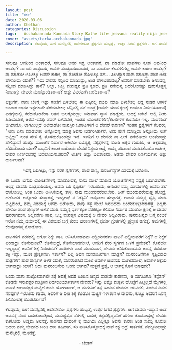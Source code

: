 ```yaml
---
layout: post
title: "ತರ್ಕ"
date: 2020-03-06
author: Chethan
categories: Discussion
tags:	Acchakannada Kannada Story Kathe life jeevana reality nija jeevana tarka prashegalu questions heaven earth vidhi
cover: "assets/tarka-acchakannada.jpg"
description: ಕೆಲವೊಮ್ಮೆ ‌ಹೀಗೆ ಮನಸ್ಸಿನಲ್ಲಿ ಅದೇನೇನೋ ಪ್ರಶ್ನೆಗಳು ಹುಟ್ಟತ್ತೆ, ಉತ್ತರ ಸಿಗದ ಪ್ರಶ್ನೆಗಳು. ಆಗ ದೇವರು ಇದ್ದಾನೆ ಅಂತ ಅವನನ್ನೆ ನಂಬಿ ಬದುಕೋದಕ್ಕಿಂದ, ಮನುಶ್ಯತ್ವದ ನೆರಳಲ್ಲಿ ಬದುಕಿ, ಕಶ್ಟದಲ್ಲಿದ್ದವರಿಗೆ ಹೆಗಲು ಕೊಡೋದ್ರಲ್ಲೆ ದೇವರು ಕಾಣೋದು ಉತ್ತಮ ಅನಿಸತ್ತೆ.

---
```


<p align ="justify">ಸಕಲವೂ ಅವನಿಂದ ಅಂತಾದರೆ, ಸಕಲವೂ ಅವನ ಇಶ್ಟ ಅಂತಾದರೆ, ನಾ ಮಾಡೋ ಪಾಪಗಳು ಕೂಡ ಅವನಿಂದ ಅಂತಲ್ವ? ನಾ ಬರಿ ಪಾತ್ರದಾರಿ, ಅವನೇ ಸೂತ್ರದಾರಿಯಾದರೆ, ನಾ ಮಾಡೋ ಕೆಲಸಗಳಿಗೆಲ್ಲ ಅವನೇ ಕಾರಣ ಅಂತಲ್ವ? ನಾ ಮಾಡೋ ಊಟಕ್ಕೂ ಅವನೇ ಕಾರಣ, ನಾ ನೋಡೋ ನೋಟಕ್ಕೂ ಸಹ... ಹೀಗಿದ್ದಾಗ ನಾನು ಮಾಡಿದ್ದು ಪಾಪ ಅಂತ ಹೇಳೋದು ಯಾಕೆ?? ಇದು ದೇವರು ನನ್ನಿಂದ ಮಾಡಿಸಿದ್ದು, ಅಂತ ಹೇಳಬಹುದಲ್ವ? ಅವನಿಗೆ ಮಾಡಬೇಕು ಅನಿಸಿದನ್ನ, ನನ್ನಿಂದ ಮಾಡಿಸಿದ್ದು ತಾನೆ? ಅಲ್ಲಾ, ಒಬ್ಬ ಮನುಶ್ಯನ ಪ್ರತಿ ಕ್ಶಣದ, ಪ್ರತಿ ನಡೆಯನ್ನ ಬರೆಯೋವಷ್ಟು ಪುರುಸೊತ್ತನ್ನ ನಿಜವಾಗ್ಲು ದೇವರು ಮಾಡ್ಕೊಂಡಿರ್ತಾನಾ? ಅಶ್ಟು ವಿವರವಾಗಿ ಬರೆದಿರ್ತಾನಾ? </p><!--more-->

<p align ="justify">ಎತ್ತುಗೆಗೆ, ನಾನು ಬೆಳಿಗ್ಗೆ ಇಶ್ಟು ಗಂಟೆಗೆ ಏಳಬೇಕು; ಈ ದಿಕ್ಕಿನಲ್ಲಿ ಮುಖ ಮಾಡಿ ಏಳಬೇಕು; ಎದ್ದ ನಂತರ ಆಕಳಿಕೆ ಬಂದಾಗ ಬಾಯಿ ಇಶ್ಟಗಲವೇ ತೆಗೆಯಬೇಕು; ಬೆನ್ನಿನಲ್ಲಿ ನವೆ ಬಂದ್ರೆ (ಅವನೇ ಯಾವ ಕ್ಶಣಕ್ಕೆ ಅಂತನೂ ನಿರ್ದರಿಸಿರ್ತಾನೆ) ಎಡಗೈಯಲ್ಲಿ ಕೆರೆದುಕೋಬೇಕಾ ಅತವ ಬಲಗೈಯಲ್ಲಾ; ಯಾವಾಗ ಸ್ನಾನ ಮಾಡ್ಬೇಕು, ಅದಕ್ಕೆ ಬಕೆಟ್ ಅಲ್ಲಿ ನೀರು ಹಿಡಿಯಬೇಕ, ಅತವ ಇವತ್ತು ಶವರ್ ಬಳಸಬೇಕ, ಇಂತಹ ಯೋಚನೆಗಳಿಗೆ/ಕೆಲಸಗಳಿಗೆ ಕೊನೆಯೇ ಇಲ್ಲ. ಮಂಗನಂತೆ ಜಿಗಿದಾಡೊ, ಲಾಗಮಿಲ್ಲದೆ ಅಲೆದಾಡೋ ಮನಸ್ಸಿನ ಓಡಾಟಗಳಿಗೆ ಆ ದೇವರೆ ಕಾರಣನ? ಇಂತಹ ಪ್ರಶ್ನೆಗಳಿಗೆ ಕೆಲವರು, "ನೀನು ಏನು ಮಾಡಬೇಕು ಅನ್ನೋದನ್ನ ಮಾತ್ರ ಅವನು ನಿರ್ದರಿಸಿರ್ತಾನೆ, ಅದು ಹೇಗೆ ಮಾಡ್ತಿಯ ಅನ್ನೋದು ನಿಂಗೆ ಬಿಟ್ಟಿದ್ದು" ಅಂತ ಹೇಳಿ ಕೈ ತೊಳೆದುಕೊಂಡದ್ದು ಇದೆ. ಇವನಿಗೆ ಆ ದೇವರು ನಾ ಹೀಗೆ ನಡೆಯೋದು ಅಂತೇನಾದ್ರು ಹೇಳಿದ್ದಾನ! ಹುಟ್ಟೊ ಮುಂಚೆನೆ ನಿರ್ದಾರ ಆಗಿರೋ ಬವಿಶ್ಯಕ್ಕೆ, ನಕ್ಶತ್ರಗಳನ್ನ ನೋಡಿ ಅಕ್ಶರ ಗುರುತಿಸಿ, ಆ ಅಕ್ಶರದೆಲ್ಲ ಹೆಸರಿಡೋದು ಯಾಕೆ? ಒಬ್ಬನಿಗೆ ಕಂಟಕ ಬರೋದು ದೇವರ ನಿಶ್ಚಯ ಆದ್ರೆ, ಅದನ್ನ ಪರಿಹಾರ ಮಾಡಿಸಿಕೊಡೊ ಅರ್ಚಕ, ದೇವರ ನಿರ್ಣಯವನ್ನೆ ಬದಲಾಯಿಸಬಹುದ? ಅರ್ಚಕ ಅಶ್ಟು ಬಲಶಾಲಿನಾ, ಅತವಾ ದೇವರ ನಿರ್ಣಯಗಳು ಅಶ್ಟು ದುರ್ಬಲನಾ?</p>

<p align ="center">ಇದನ್ನ ಬದಿಗಿಟ್ಟು, ಇನ್ನು ನರಕ ಸ್ವರ್ಗಗಳು, ಪಾಪ ಪುಣ್ಯ, ಪುನರ್ಜನ್ಮಗಳ ವಿಶಯಕ್ಕೆ ಬರೋಣ.</p>

<p align ="justify">ಈ ಒಂದು ಬಗೆಯ ಯೋಚನೆಗಳನ್ನ ಮಾಡೋದಕ್ಕೆ, ನಾನು ಮೇಲೆ ಮಾಡಿದ ಯೋಚನೆಗಳನ್ನ ಸಧ್ಯಕ್ಕೆ ಬದಿಗಿಡಬೇಕು. ಅಂದ್ರೆ, ದೇವರು ಸೂತ್ರದಾರಿಯಲ್ಲ. ಅವನು ಬರಿ ಸೃಷ್ಟಿಕರ್ತ ಇರಬಹುದು, ಆನಂತರ ನಮ್ಮ ವಿಶಯಗಳಲ್ಲಿ ಅವನು ತಲೆ ಹಾಕೋದಿಲ್ಲ ಅಂತ ಒಂದು ಅನಿಸಿಕೆಯನ್ನ ತಾಳಿ, ನಾವು ಮುಂದುವರೆಯಬೇಕು. ಹೀಗೆ ಮುಂದುವರೆಯುತ್ತ ಹೋದ್ರೆ, ಹಣೆಬಹರ ಅನ್ನೋದು ಸುಳ್ಳಾಗತ್ತೆ, ಇಂಗ್ಲೀಷ್ ನ ‘ಡೆಸ್ಟಿನಿ’ ಅನ್ನೋದು ಸುಳ್ಳಾಗತ್ತೆ. ಅವನು ನಮ್ಮನ್ನ ಸೃಷ್ಟಿ ಮಾಡಿ ಬಿಟ್ಟಮೇಲೆ, ನಮ್ಮ ವಿಶಯಕ್ಕೆ ಅವನು ಬರೋದು, ನಾವು ಸತ್ತ ಮೇಲೆ ಇರಬಹದು ಅಂದುಕೊಳ್ಳಬೇಕಾಗತ್ತೆ. ಎಲ್ಲರು ಹೇಳೋ ಪಾಪ ಪುಣ್ಯಗಳ ಅಳತೆ ಮಾಡಿ ನಮ್ಮನ್ನ ಸ್ವರ್ಗಕ್ಕೋ ನರಕಕ್ಕೋ ಕಳಿಸೋ ನಿರ್ದಾರ ಮಾಡೋ ಕ್ಷಣಕ್ಕೆ ಆ ದೇವರ ಪುನರಾಗಮನ. ಅಲ್ಲಿವರೆಗು ಪಾಪ, ಒಬ್ಬ ಮನಶ್ಯನ ವಿಷಯಕ್ಕೆ ಆ ದೇವರ ಅಲ್ಪವಿರಾಮ. ಪುನರುಜನ್ಮದ ಬಗ್ಗೆ ನಂಬಿಕೆ ಇರೋ ನಮ್ಮ ದರ್ಮದಲ್ಲಿ ಈ ವಿಶಯದ ಬಗ್ಗೆ ತುಂಬ ಪುರಾಣಗಳಲ್ಲಿ ಧರ್ಮ ಗ್ರಂತಗಳಲ್ಲಿ ಪ್ರಸ್ತಾಪ ಆಗುತ್ತೆ. ಅವುಗಳಲ್ಲಿ ಕೆಲವೊಂದನ್ನ ನೋಡೋಣ.</p>

<p align ="justify">ಪಾಪಿಗಳಿಗೆ ನರಕದಲ್ಲಿ ಆಗೋ ಶಿಕ್ಶೆ: ಪಾಪಿ ಅನಿಸಿಕೊಂಡವನು ಎಲ್ಲಿಯವರೆಗು ಪಾಪಿ? ಎಲ್ಲಿಯವರೆಗೆ ಶಿಕ್ಶೆ? ಆ ಶಿಕ್ಶೆಗೆ ಎಂದಾದ್ರು ಕೊನೆಯುಂಟೆ? ಕೊನೆಯಿದ್ರೆ, ಕೊನೆಯಾದಮೇಲೆ, ಅವನಿಗೆ ನೇರ ಸ್ವರ್ಗದ ಒಳಗೆ ಪ್ರವೇಶನ? ಕೊನೆಯೇ ಇಲ್ಲದ್ದಾದ್ರೆ ಅವನಿಗೆ ಶಿಕ್ಶೆ ನಿರಂತರವ? ಪಾಪಿಗಳು ಪಾಪ ಮಾಡುವಾಗ, ದೇವರು ಅನಿಸಿಕೊಂಡವನು ಅದನ್ನ ತಡೆಯೋ ಶಕ್ತಿ ಇದ್ದು, ಮೂಕ ಪ್ರೇಕ್ಶಕನಾಗಿ ಇರ್ತಾನ? ಎಲ್ಲ ಅವನ ಮನರಂಜನೆಗಾಗಿ ಮಾತ್ರನ? ಮನರಂಜನೆಗಾಗಿ ಸೃಶ್ಟಿಯಾದ ಪಾತ್ರಗಳಿಗೆ ಪಾಪ‌ ಪುಣ್ಯಗಳ ಅಳತೆ ಯಾಕೆ, ಮನರಂಜಿಸಿದ ಮೇಲೆ ಅವುಗಳ ಅಬಿನಯ ಮುಗಿದಮೇಲೆ, ಅವುಗಳ ಶಿಕ್ಶೆಯ ಬಾಗವಾದ್ರು ಯಾಕೆ? ಅದು ಮನರಂಜನೆಯ ಒಂದು ಬಾಗವ? ಮತ್ತದೆ ಪ್ರಶ್ನೆ, ಆ ಬಾಗಕ್ಕೆ ಕೊನೆ ಯಾವುದು?</p>

<p align ="justify">ಒಂದು ಮಗು‌ ಹುಟ್ಟೋವಾಗಲೇ ಸತ್ರೆ ಅದಕ್ಕೆ ಅದರ ಹಿಂದಿನ ಜನ್ಮದ ಪಾಪವೇ ಕಾರಣನಾ, ಆ ಮಗುವಿಗೂ ‘ಕನ್ಸೆಶನ್’ ಕೊಡದೇ ಇರುವಶ್ಟರ ಮಟ್ಟಿಗಿನ ನಿರ್ದಯಿಯಾಗಿರ್ತಾನ ದೇವರು? ಇನ್ನು ಎಶ್ಟೊ ಮಕ್ಕಳು ಹೊಟ್ಟೆಗೆ ಹಿಟ್ಟಿಲ್ಲದೆ ಮೈಗಳಲ್ಲಿ ಮೂಳೆ ಕಾಣುವಶ್ಟರ ಮಟ್ಟಿಗೆ ಕುಂದಿ ಹೋಗಿರ್ತಾರೆ, ಆ ಮಗುವಿಗೆ ತನ್ನ ಹಿಂದಿನ ಜೀವನದ ಅರಿವಿರಲಿ, ಹಿಂದಿನ ದಿನದ ನೆನಪುಗಳೆ ಇರೋದು ಕಡಿಮೆ, ಅವರಿಗೆ ಆ ರೀತಿ ಶಿಕ್ಶೆ ಕೊಡೋ ಮಟ್ಟಿಗೆ ಇಳೀತಾನ ಆ ದೇವರು, ಕೊಟ್ಟು ಅವರಿಗೆ ಏನನ್ನ ತಿಳಿಸೋದಕ್ಕೆ ಹೊರಟಿರ್ತಾನೆ?</p>

<p align ="justify">ಕೆಲವೊಮ್ಮೆ ‌ಹೀಗೆ ಮನಸ್ಸಿನಲ್ಲಿ ಅದೇನೇನೋ ಪ್ರಶ್ನೆಗಳು ಹುಟ್ಟತ್ತೆ, ಉತ್ತರ ಸಿಗದ ಪ್ರಶ್ನೆಗಳು. ಆಗ ದೇವರು ಇದ್ದಾನೆ ಅಂತ ಅವನನ್ನೆ ನಂಬಿ ಬದುಕೋದಕ್ಕಿಂದ, ಮನುಶ್ಯತ್ವದ ನೆರಳಲ್ಲಿ ಬದುಕಿ, ಕಶ್ಟದಲ್ಲಿದ್ದವರಿಗೆ ಹೆಗಲು ಕೊಡೋದ್ರಲ್ಲೆ ದೇವರು ಕಾಣೋದು ಉತ್ತಮ ಅನಿಸತ್ತೆ. ಕಾಣಿಸದ ದೇವರಿಗೆ ಕೈ ಮುಗಿದು ಎಲ್ಲಕ್ಕೂ ಅವನೇ ಕಾರಣ ಅಂತ ಸುಮ್ನೆ ಕೂರೋ ಬದಲು ನಮ್ಮ ಜೀವನದ ಬಂಡಿ ದಾರಿ ತಪ್ಪಿದಾಗ, ಸರಿ ಪಡಿಸಿಕೊಳ್ಳೋದಕ್ಕೆ ನಾವೆ ಕಶ್ಟ ಬಿದ್ರೆ  ಸಾರ್ತಕತೆ, ನೆಮ್ಮದಿಯಾದ್ರು ಮನಸ್ಸಿನಲ್ಲಿ ಮೂಡತ್ತೆ.</p>

<p align ="center">- ಚೇತನ್</p>
